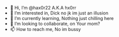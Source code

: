 - 👋 Hi, I’m @hax0r22 A.K.A hx0rr
- 👀 I’m interested in, Dick no jk im just an illusion
- 🌱 I’m currently learning, Nothing just chilling here
- 💞️ I’m looking to collaborate, on Your mom?
- 📫 How to reach me, No im bussy

<!---
hax0r22/hax0r22 is a ✨ special ✨ repository because its `README.md` (this file) appears on your GitHub profile.
You can click the Preview link to take a look at your changes.
--->
